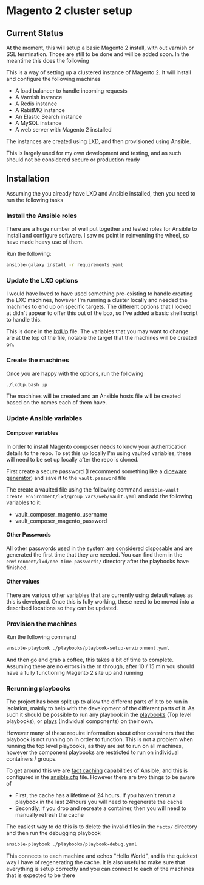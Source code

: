 Magento 2 cluster setup
=======================

Current Status
--------------

At the moment, this will setup a basic Magento 2 install, with out varnish or SSL termination. Those are still to be 
done and will be added soon. In the meantime this does the following

This is a way of setting up a clustered instance of Magento 2. It will install and configure the following machines

 * A load balancer to handle incoming requests
 * A Varnish instance
 * A Redis instance
 * A RabitMQ instance
 * An Elastic Search instance
 * A MySQL instance
 * A web server with Magento 2 installed

The instances are created using LXD, and then provisioned using Ansible.

This is largely used for my own development and testing, and as such should not be considered secure or production
ready

Installation
------------

Assuming the you already have LXD and Ansible installed, then you need to run the following tasks

### Install the Ansible roles

There are a huge number of well put together and tested roles for Ansible to install and configure software. I
saw no point in reinventing the wheel, so have made heavy use of them.

Run the following:

```bash
ansible-galaxy install -r requirements.yaml
```

### Update the LXD options

I would have loved to have used something pre-existing to handle creating the LXC machines, however I'm running
a cluster locally and needed the machines to end up on specific targets. The different options that I looked at
didn't appear to offer this out of the box, so I've added a basic shell script to handle this.

This is done in the [lxdUp](./lxdUp.bash) file. The variables that you may want to change are at the top of the
file, notable the target that the machines will be created on.

### Create the machines

Once you are happy with the options, run the following

```bash
./lxdUp.bash up
```

The machines will be created and an Ansible hosts file will be created based on the names each of them have.

### Update Ansible variables

#### Composer variables

In order to install Magento composer needs to know your authentication details to the repo. To set this up locally I'm 
using vaulted variables, these will need to be set up locally after the repo is cloned.

First create a secure password (I recommend something like a [diceware generator](https://www.rempe.us/diceware/#eff)) 
and save it to the `vault.password` file

The create a vaulted file using the following command `ansible-vault create environment/lxd/group_vars/web/vault.yaml`
and add the following variables to it:

 * vault_composer_magento_username
 * vault_composer_magento_password
 
#### Other Passwords

All other passwords used in the system are considered disposable and are generated the first time that they are needed.
You can find them in the `environment/lxd/one-time-passwords/` directory after the playbooks have finished.

#### Other values

There are various other variables that are currently using default values as this is developed. Once this is fully 
working, these need to be moved into a described locations so they can be updated.  

### Provision the machines

Run the following command

```bash
ansible-playbook ./playbooks/playbook-setup-environment.yaml
```

And then go and grab a coffee, this takes a bit of time to complete. Assuming there are no errors in the rn through, 
after 10 / 15 min you should have a fully functioning Magento 2 site up and running 

### Rerunning playbooks

The project has been split up to allow the different parts of it to be run in isolation, mainly to help with the 
development of the different parts of it. As such it should be possible to run any playbook in the 
[playbooks](./playbooks) (Top level playbooks), or [plays](./plays) (Individual components) on their own.

However many of these require information about other containers that the playbook is not running on in order to 
function. This is not a problem when running the top level playbooks, as they are set to run on all machines, however 
the component playbooks are restricted to run on individual containers / groups.

To get around this we are [fact caching](https://docs.ansible.com/ansible/latest/plugins/cache.html) capabilities of 
Ansible, and this is configured in the [ansible.cfg](./ansible.cfg) file. However there are two things to be aware of

 * First, the cache has a lifetime of 24 hours. If you haven't rerun a playbook in the last 24hours you will need to 
 regenerate the cache
 * Secondly, if you drop and recreate a container, then you will need to manually refresh the cache
 
The easiest way to do this is to delete the invalid files in the `facts/` directory and then run the debugging playbook

```bash
ansible-playbook ./playbooks/playbook-debug.yaml
```                                             

This connects to each machine and echos "Hello World", and is the quickest way I have of regenerating the cache. It is
also useful to make sure that everything is setup correctly and you can connect to each of the machines that is expected
to be there
